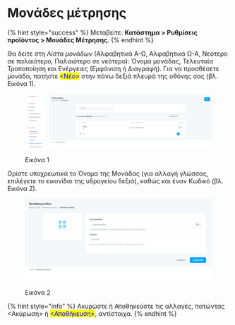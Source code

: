 # Μονάδες μέτρησης

{% hint style="success" %}
Μεταβείτε: **Κατάστημα > Ρυθμίσεις προϊόντος > Μονάδες Μέτρησης**.
{% endhint %}

Θα δείτε στη _Λίστα μονάδων_ (Αλφαβητικά Α-Ω, Αλφαβητικά Ω-Α, Νεότερο σε παλαιότερο, Παλαιότερο σε νεότερο): Όνομα μονάδας, Τελευταία Τροποποίηση και Ενέργειες (Εμφάνιση ή Διαγραφή). Για να προσθέσετε μονάδα, πατήστε <mark style="color:blue;"><Νέο></mark> στην πάνω δεξιά πλευρά της οθόνης σας (βλ. Εικόνα 1).

<figure><img src="../../../.gitbook/assets/ScreenHunter 651.png" alt=""><figcaption><p>Εικόνα 1</p></figcaption></figure>

Ορίστε υποχρεωτικά το Όνομα της Μονάδας (για αλλαγή γλώσσας, επιλέγετε το εικονίδιο της υδρογείου δεξιά), καθώς και έναν Κωδικό (βλ. Εικόνα 2).

<figure><img src="../../../.gitbook/assets/ScreenHunter 32.png" alt=""><figcaption><p>Εικόνα 2</p></figcaption></figure>

{% hint style="info" %}
Ακυρώστε ή Αποθηκεύστε τις αλλαγές, πατώντας <Ακύρωση> ή <mark style="color:blue;"><Αποθήκευση></mark>, αντίστοιχα.
{% endhint %}
